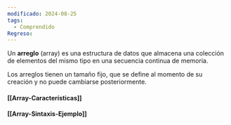 ```yaml
---
modificado: 2024-08-25
tags:
  - Comprendido
Regreso:
---
```

Un **arreglo** (array) es una estructura de datos que almacena una colección de elementos del mismo tipo en una secuencia continua de memoria. 

Los arreglos tienen un tamaño fijo, que se define al momento de su creación y no puede cambiarse posteriormente.

#### [[Array-Características]]
#### [[Array-Sintaxis-Ejemplo]]